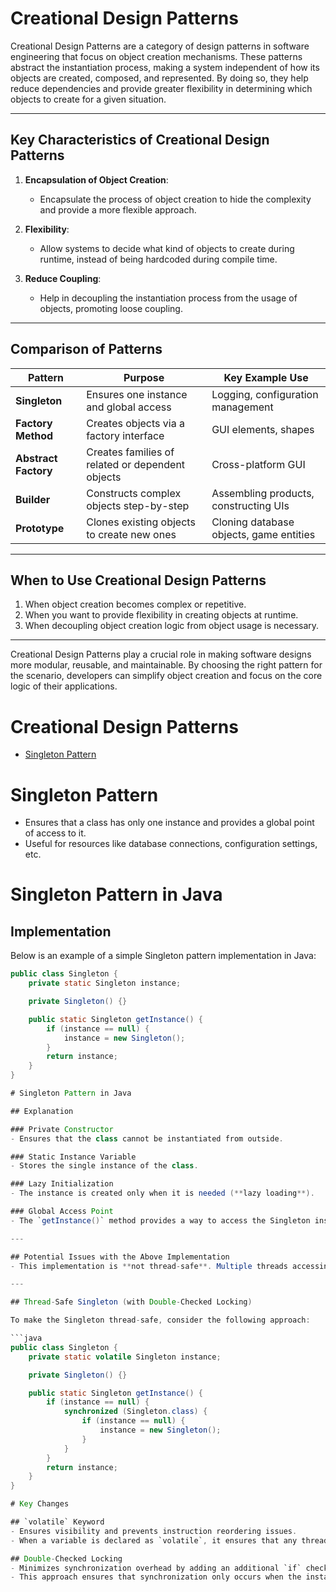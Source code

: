 # Creational Design Patterns

Creational Design Patterns are a category of design patterns in software engineering that focus on object creation mechanisms. These patterns abstract the instantiation process, making a system independent of how its objects are created, composed, and represented. By doing so, they help reduce dependencies and provide greater flexibility in determining which objects to create for a given situation.

---

## Key Characteristics of Creational Design Patterns

1. **Encapsulation of Object Creation**:
   - Encapsulate the process of object creation to hide the complexity and provide a more flexible approach.

2. **Flexibility**:
   - Allow systems to decide what kind of objects to create during runtime, instead of being hardcoded during compile time.

3. **Reduce Coupling**:
   - Help in decoupling the instantiation process from the usage of objects, promoting loose coupling.

---

## Comparison of Patterns

| **Pattern**         | **Purpose**                                      | **Key Example Use**               |
|---------------------|--------------------------------------------------|------------------------------------|
| **Singleton**       | Ensures one instance and global access           | Logging, configuration management |
| **Factory Method**  | Creates objects via a factory interface          | GUI elements, shapes              |
| **Abstract Factory**| Creates families of related or dependent objects | Cross-platform GUI                |
| **Builder**         | Constructs complex objects step-by-step          | Assembling products, constructing UIs |
| **Prototype**       | Clones existing objects to create new ones       | Cloning database objects, game entities |

---

## When to Use Creational Design Patterns

1. When object creation becomes complex or repetitive.
2. When you want to provide flexibility in creating objects at runtime.
3. When decoupling object creation logic from object usage is necessary.

---

Creational Design Patterns play a crucial role in making software designs more modular, reusable, and maintainable. By choosing the right pattern for the scenario, developers can simplify object creation and focus on the core logic of their applications.

# Creational Design Patterns

- [Singleton Pattern](#Singleton-Pattern)

# Singleton Pattern
* Ensures that a class has only one instance and provides a global point of access to it.
* Useful for resources like database connections, configuration settings, etc.

# Singleton Pattern in Java

## Implementation

Below is an example of a simple Singleton pattern implementation in Java:

```java
public class Singleton {
    private static Singleton instance;

    private Singleton() {}

    public static Singleton getInstance() {
        if (instance == null) {
            instance = new Singleton();
        }
        return instance;
    }
}

# Singleton Pattern in Java

## Explanation

### Private Constructor
- Ensures that the class cannot be instantiated from outside.

### Static Instance Variable
- Stores the single instance of the class.

### Lazy Initialization
- The instance is created only when it is needed (**lazy loading**).

### Global Access Point
- The `getInstance()` method provides a way to access the Singleton instance.

---

## Potential Issues with the Above Implementation
- This implementation is **not thread-safe**. Multiple threads accessing `getInstance()` simultaneously might create multiple instances.

---

## Thread-Safe Singleton (with Double-Checked Locking)

To make the Singleton thread-safe, consider the following approach:

```java
public class Singleton {
    private static volatile Singleton instance;

    private Singleton() {}

    public static Singleton getInstance() {
        if (instance == null) {
            synchronized (Singleton.class) {
                if (instance == null) {
                    instance = new Singleton();
                }
            }
        }
        return instance;
    }
}

# Key Changes

## `volatile` Keyword
- Ensures visibility and prevents instruction reordering issues.
- When a variable is declared as `volatile`, it ensures that any thread that reads the value of the variable sees the most recent value written by any other thread.

## Double-Checked Locking
- Minimizes synchronization overhead by adding an additional `if` check outside the synchronized block.
- This approach ensures that synchronization only occurs when the instance is being created, reducing the performance cost of synchronization on subsequent accesses after the instance has been initialized.

